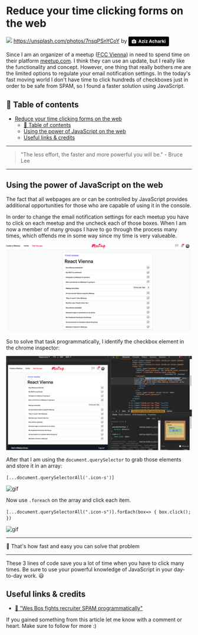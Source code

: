 # Reduce your time clicking forms on the web

[<img src="https://images.unsplash.com/photo-1494249465471-5655b7878482?dpr=2&auto=format&fit=crop&w=1080&h=720&q=80&cs=tinysrgb&crop=">](
https://unsplash.com/photos/7nsqPSnYCoY)
https://unsplash.com/photos/7nsqPSnYCoY by <a style="background-color:black;color:white;text-decoration:none;padding:4px 6px;font-family:-apple-system, BlinkMacSystemFont, &quot;San Francisco&quot;, &quot;Helvetica Neue&quot;, Helvetica, Ubuntu, Roboto, Noto, &quot;Segoe UI&quot;, Arial, sans-serif;font-size:12px;font-weight:bold;line-height:1.2;display:inline-block;border-radius:3px;" href="http://unsplash.com/@acharki95?utm_medium=referral&amp;utm_campaign=photographer-credit&amp;utm_content=creditBadge" target="_blank" rel="noopener noreferrer" title="Download free do whatever you want high-resolution photos from Aziz Acharki"><span style="display:inline-block;padding:2px 3px;"><svg xmlns="http://www.w3.org/2000/svg" style="height:12px;width:auto;position:relative;vertical-align:middle;top:-1px;fill:white;" viewBox="0 0 32 32"><title></title><path d="M20.8 18.1c0 2.7-2.2 4.8-4.8 4.8s-4.8-2.1-4.8-4.8c0-2.7 2.2-4.8 4.8-4.8 2.7.1 4.8 2.2 4.8 4.8zm11.2-7.4v14.9c0 2.3-1.9 4.3-4.3 4.3h-23.4c-2.4 0-4.3-1.9-4.3-4.3v-15c0-2.3 1.9-4.3 4.3-4.3h3.7l.8-2.3c.4-1.1 1.7-2 2.9-2h8.6c1.2 0 2.5.9 2.9 2l.8 2.4h3.7c2.4 0 4.3 1.9 4.3 4.3zm-8.6 7.5c0-4.1-3.3-7.5-7.5-7.5-4.1 0-7.5 3.4-7.5 7.5s3.3 7.5 7.5 7.5c4.2-.1 7.5-3.4 7.5-7.5z"></path></svg></span><span style="display:inline-block;padding:2px 3px;">Aziz Acharki</span></a>

Since I am an organizer of a meetup ([FCC Vienna](https://www.meetup.com/de-DE/Free-Code-Camp-Vienna/)) in need to spend time on their platform [meetup.com](meetup.com). I think they can use an update, but I really like the functionality and concept. However, one thing that really bothers me are the limited options to regulate your email notification settings. In the today's fast moving world I don't have time to click hundreds of checkboxes just in order to be safe from SPAM, so I found a faster solution using JavaScript.


## 📄 Table of contents


<!-- toc orderedList:0 depthFrom:1 depthTo:6 -->

* [Reduce your time clicking forms on the web](#reduce-your-time-clicking-forms-on-the-web)
  * [📄 Table of contents](#table-of-contents)
  * [Using the power of JavaScript on the web](#using-the-power-of-javascript-on-the-web)
  * [Useful links & credits](#useful-links-credits)

<!-- tocstop -->


---
>"The less effort, the faster and more powerful you will be." - Bruce Lee
---

## Using the power of JavaScript on the web

The fact that all webpages are or can be controlled by JavaScript provides additional opportunities for those who are capable of using it in the console.

In order to change the email notification settings for each meetup you have to click on each meetup and the uncheck each of those boxes. When I am now a member of many groups I have to go through the process many times, which offends me in some way since my time is very valueable.

<img src="../assets/REDCLICK/emailUpdates.png" alt="screenshot"/>

So to solve that task programmatically, I identify the checkbox element in the chrome inspector:

<img src="../assets/REDCLICK/inspector.png" alt="screenshot"/>

After that I am using the `document.querySelector` to grab those elements and store it in an array:

`[...document.querySelectorAll('.icon-s')]`

<img src="http://recordit.co/yWtOhgoZju.gif" alt="gif"/>

Now use `.foreach` on the array and click each item.

`[...document.querySelectorAll(".icon-s")].forEach(box=> {
  box.click();
})`


<img src="http://g.recordit.co/LcTYPfxEEj.gif" alt="gif"/>

___
🚀 That's how fast and easy you can solve that problem
___

These 3 lines of code save you a lot of time when you have to click many times. Be sure to use your powerful knowledge of JavaScript in your day-to-day work. 😃




## Useful links & credits
- [📄 "Wes Bos fights recruiter SPAM programmatically"](https://www.youtube.com/watch?v=Ddu1T3BdATg)




If you gained something from this article let me know with a comment or heart. Make sure to follow for more :)


<!-- Written by Daniel Deutsch (deudan1010@gmail.com) -->
